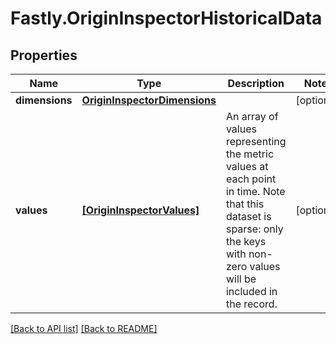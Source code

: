 # Fastly.OriginInspectorHistoricalData

## Properties

Name | Type | Description | Notes
------------ | ------------- | ------------- | -------------
**dimensions** | [**OriginInspectorDimensions**](OriginInspectorDimensions.md) |  | [optional] 
**values** | [**[OriginInspectorValues]**](OriginInspectorValues.md) | An array of values representing the metric values at each point in time. Note that this dataset is sparse: only the keys with non-zero values will be included in the record.  | [optional] 


[[Back to API list]](../../README.md#endpoints) [[Back to README]](../../README.md)
